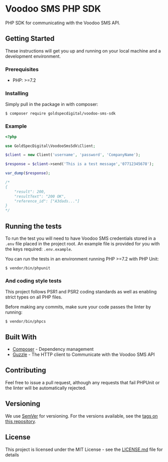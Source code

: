 # Voodoo SMS PHP SDK

PHP SDK for communicating with the Voodoo SMS API.

## Getting Started

These instructions will get you up and running on your local machine and a development environment.

### Prerequisites

* PHP: >=7.2

### Installing

Simply pull in the package in with composer:

```
$ composer require goldspecdigital/voodoo-sms-sdk
```

### Example

```php
<?php

use GoldSpecDigital\VoodooSmsSdk\Client;

$client = new Client('username', 'password', 'CompanyName');

$response = $client->send('This is a test message','07712345678');

var_dump($response);

/*
{
    "result": 200,
    "resultText": "200 OK",
    "reference_id": ["A3dads..."]
}
*/
```

## Running the tests

To run the test you will need to have Voodoo SMS credentials stored in a `.env` file placed in the project root. An example file is provided for you with the keys required: `.env.example`. 

You can run the tests in an environment running PHP >=7.2 with PHP Unit:

```
$ vendor/bin/phpunit
```

### And coding style tests

This project follows PSR1 and PSR2 coding standards as well as enabling strict types on all PHP files.

Before making any commits, make sure your code passes the linter by running:

```
$ vendor/bin/phpcs
```

## Built With

* [Composer](https://getcomposer.org/) - Dependency management
* [Guzzle](http://docs.guzzlephp.org/) - The HTTP client to Communicate with the Voodoo SMS API

## Contributing

Feel free to issue a pull request, although any requests that fail PHPUnit or the linter will be automatically rejected.

## Versioning

We use [SemVer](http://semver.org/) for versioning. For the versions available, see the [tags on this repository](https://github.com/your/project/tags). 

## License

This project is licensed under the MIT License - see the [LICENSE.md](LICENSE.md) file for details
